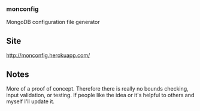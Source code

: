 ### monconfig

MongoDB configuration file generator

## Site

http://monconfig.herokuapp.com/

## Notes

More of a proof of concept. Therefore there is really no bounds checking, input validation,
or testing. If people like the idea or it's helpful to others and myself I'll update it.
